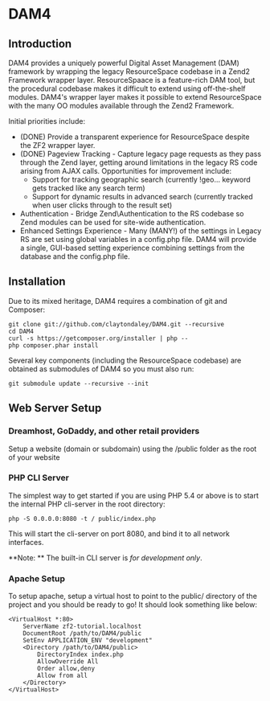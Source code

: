 DAM4
====

Introduction
------------
DAM4 provides a uniquely powerful Digital Asset Management (DAM) framework by wrapping the legacy ResourceSpace codebase in a Zend2 Framework wrapper layer. ResourceSpaace is a feature-rich DAM tool, but the procedural codebase makes it difficult to extend using off-the-shelf modules. DAM4's wrapper layer makes it possible to extend ResourceSpace with the many OO modules available through the Zend2 Framework.

Initial priorities include:

 - (DONE) Provide a transparent experience for ResourceSpace despite the ZF2 wrapper layer.
 - (DONE) Pageview Tracking - Capture legacy page requests as they pass through the Zend layer, getting around limitations in the legacy RS code arising from AJAX calls.  Opportunities for improvement include:
   - Support for tracking geographic search (currently !geo... keyword gets tracked like any search term)
   - Support for dynamic results in advanced search (currently tracked when user clicks through to the result set)
 - Authentication - Bridge Zend\Authentication to the RS codebase so Zend modules can be used for site-wide authentication.
 - Enhanced Settings Experience - Many (MANY!) of the settings in Legacy RS are set using global variables in a config.php file. DAM4 will provide a single, GUI-based setting experience combining settings from the database and the config.php file.

Installation
------------

Due to its mixed heritage, DAM4 requires a combination of git and Composer:

    git clone git://github.com/claytondaley/DAM4.git --recursive
    cd DAM4
    curl -s https://getcomposer.org/installer | php --
    php composer.phar install

Several key components (including the ResourceSpace codebase) are obtained as submodules of DAM4 so you must also run:

    git submodule update --recursive --init

Web Server Setup
----------------

### Dreamhost, GoDaddy, and other retail providers

Setup a website (domain or subdomain) using the /public folder as the root of your website

### PHP CLI Server

The simplest way to get started if you are using PHP 5.4 or above is to start the internal PHP cli-server in the root directory:

    php -S 0.0.0.0:8080 -t / public/index.php

This will start the cli-server on port 8080, and bind it to all network interfaces.

**Note: ** The built-in CLI server is *for development only*.

### Apache Setup

To setup apache, setup a virtual host to point to the public/ directory of the project and you should be ready to go! It should look something like below:

    <VirtualHost *:80>
        ServerName zf2-tutorial.localhost
        DocumentRoot /path/to/DAM4/public
        SetEnv APPLICATION_ENV "development"
        <Directory /path/to/DAM4/public>
            DirectoryIndex index.php
            AllowOverride All
            Order allow,deny
            Allow from all
        </Directory>
    </VirtualHost>
